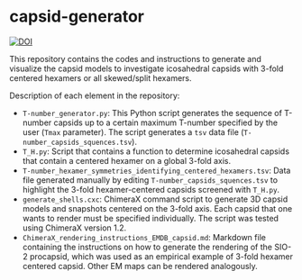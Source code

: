 # capsid-generator
[![DOI](https://zenodo.org/badge/675775737.svg)](https://zenodo.org/badge/latestdoi/675775737)

This repository contains the codes and instructions to generate and visualize the capsid models to investigate icosahedral capsids with 3-fold centered hexamers or all skewed/split hexamers.

Description of each element in the repository:
+ `T-number_generator.py`: This Python script generates the sequence of T-number capsids up to a certain maximum T-number specified by the user (`Tmax` parameter). The script generates a `tsv` data file (`T-number_capsids_squences.tsv`).
+ `T_H.py`: Script that contains a function to determine icosahedral capsids that contain a centered hexamer on a global 3-fold axis.
+ `T-number_hexamer_symmetries_identifying_centered_hexamers.tsv`: Data file generated manually by editing `T-number_capsids_squences.tsv` to highlight the 3-fold hexamer-centered capsids screened with `T_H.py`.
+ `generate_shells.cxc`: ChimeraX command script to generate 3D capsid models and snapshots centered on the 3-fold axis. Each capsid that one wants to render must be specified individually. The script was tested using ChimeraX version 1.2.
+ `ChimeraX_rendering_instructions_EMDB_capsid.md`: Markdown file containing the instructions on how to generate the rendering of the SIO-2 procapsid, which was used as an empirical example of 3-fold hexamer centered capsid. Other EM maps can be rendered analogously.
